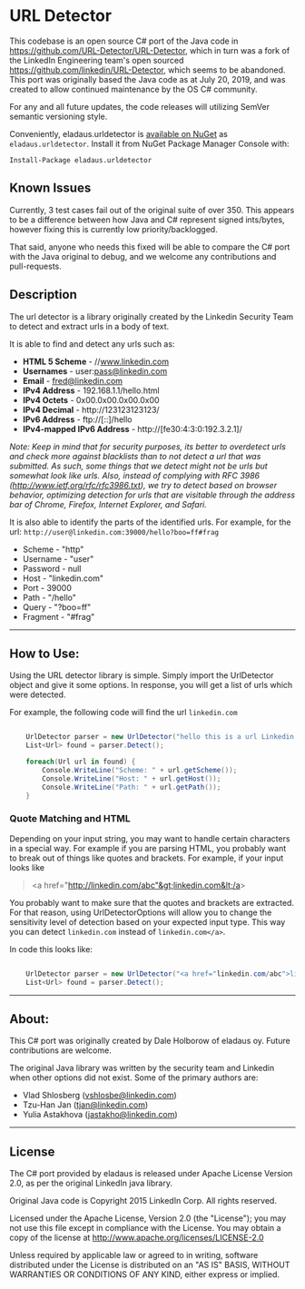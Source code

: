 # URL Detector 

This codebase is an open source C# port of the Java code in https://github.com/URL-Detector/URL-Detector, which in turn was a fork of the LinkedIn Engineering team's open sourced https://github.com/linkedin/URL-Detector, which seems to be abandoned. This port was originally based the Java code as at July 20, 2019, and was created to allow continued maintenance by the OS C# community.

For any and all future updates, the code releases will utilizing SemVer semantic versioning style. 

Conveniently, eladaus.urldetector is [available on NuGet](https://www.nuget.org/packages/eladaus.urldetector/) as `eladaus.urldetector`. Install it from NuGet Package Manager Console with:
	
~~~~
Install-Package eladaus.urldetector
~~~~

## Known Issues

Currently, 3 test cases fail out of the original suite of over 350. This appears to be a difference between how Java and C# represent signed ints/bytes, however fixing this is currently low priority/backlogged.   

That said, anyone who needs this fixed will be able to compare the C# port with the Java original to debug, and we welcome any contributions and pull-requests.

## Description

The url detector is a library originally created by the Linkedin Security Team to detect and extract urls in a body of text.

It is able to find and detect any urls such as:

* __HTML 5 Scheme__   - //www.linkedin.com
* __Usernames__       - user:pass@linkedin.com
* __Email__           - fred@linkedin.com
* __IPv4 Address__    - 192.168.1.1/hello.html
* __IPv4 Octets__     - 0x00.0x00.0x00.0x00
* __IPv4 Decimal__    - http://123123123123/
* __IPv6 Address__    - ftp://[::]/hello
* __IPv4-mapped IPv6 Address__  - http://[fe30:4:3:0:192.3.2.1]/

_Note: Keep in mind that for security purposes, its better to overdetect urls and check more against blacklists than to not detect a url that was submitted. As such, some things that we detect might not be urls but somewhat look like urls. Also, instead of complying with RFC 3986 (http://www.ietf.org/rfc/rfc3986.txt), we try to detect based on browser behavior, optimizing detection for urls that are visitable through the address bar of Chrome, Firefox, Internet Explorer, and Safari._

It is also able to identify the parts of the identified urls. For example, for the url: `http://user@linkedin.com:39000/hello?boo=ff#frag`

* Scheme   - "http"
* Username - "user"
* Password - null
* Host     - "linkedin.com"
* Port     - 39000
* Path     - "/hello"
* Query    - "?boo=ff"
* Fragment - "#frag"

---
## How to Use:

Using the URL detector library is simple. Simply import the UrlDetector object and give it some options. In response, you will get a list of urls which were detected.

For example, the following code will find the url `linkedin.com`

```csharp

    UrlDetector parser = new UrlDetector("hello this is a url Linkedin.com", UrlDetectorOptions.Default);
    List<Url> found = parser.Detect();

    foreach(Url url in found) {
        Console.WriteLine("Scheme: " + url.getScheme());
        Console.WriteLine("Host: " + url.getHost());
        Console.WriteLine("Path: " + url.getPath());
    }
```

### Quote Matching and HTML
Depending on your input string, you may want to handle certain characters in a special way. For example if you are
parsing HTML, you probably want to break out of things like quotes and brackets. For example, if your input looks like

> &lt;a href="http://linkedin.com/abc"&gt;linkedin.com&lt;/a&gt;

You probably want to make sure that the quotes and brackets are extracted. For that reason, using UrlDetectorOptions
will allow you to change the sensitivity level of detection based on your expected input type. This way you can detect
`linkedin.com` instead of `linkedin.com</a>`.

In code this looks like:

```csharp

    UrlDetector parser = new UrlDetector("<a href="linkedin.com/abc">linkedin.com</a>", UrlDetectorOptions.HTML);
    List<Url> found = parser.Detect();

```


---
## About:

This C# port was originally created by Dale Holborow of eladaus oy. Future contributions are welcome.

The original Java library was written by the security team and Linkedin when other options did not exist. Some of the primary authors are:

* Vlad Shlosberg (vshlosbe@linkedin.com)
* Tzu-Han Jan (tjan@linkedin.com)
* Yulia Astakhova (jastakho@linkedin.com)

---
## License

The C# port provided by eladaus is released under Apache License Version 2.0, as per the original LinkedIn java library. 

Original Java code is Copyright 2015 LinkedIn Corp. All rights reserved.

Licensed under the Apache License, Version 2.0 (the "License"); you may not use this file except in compliance with the License. You may obtain a copy of the license at http://www.apache.org/licenses/LICENSE-2.0

Unless required by applicable law or agreed to in writing, software distributed under the License is distributed on an "AS IS" BASIS, WITHOUT WARRANTIES OR CONDITIONS OF ANY KIND, either express or implied.
